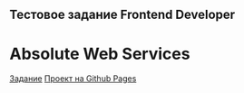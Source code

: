 <h2>Тестовое задание Frontend Developer</h2>
<h1>Absolute Web Services</h1>
<a href="https://docs.google.com/document/d/1GslyhztrY0oo7fmBR3PHqcnkNyN0Tbr2fyFjsQrfRAI/edit">Задание</a>
<a href="https://dmitriy-1986.github.io/FE-Test/">Проект на Github Pages</a>
